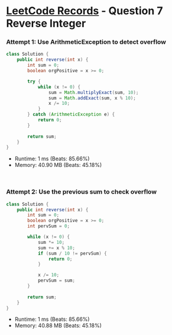 # [LeetCode Records](../README.md) - Question 7 Reverse Integer

### Attempt 1: Use ArithmeticException to detect overflow
```java
class Solution {
    public int reverse(int x) {
        int sum = 0;
        boolean orgPositive = x >= 0;

        try {
            while (x != 0) {
                sum = Math.multiplyExact(sum, 10);
                sum = Math.addExact(sum, x % 10);
                x /= 10;
            }
        } catch (ArithmeticException e) {
            return 0;
        }
        
        return sum;
    }
}
```
- Runtime: 1 ms (Beats: 85.66%)
- Memory: 40.90 MB (Beats: 45.18%)

<br>

### Attempt 2: Use the previous sum to check overflow
```java
class Solution {
    public int reverse(int x) {
        int sum = 0;
        boolean orgPositive = x >= 0;
        int pervSum = 0;

        while (x != 0) {
            sum *= 10;
            sum += x % 10;
            if (sum / 10 != pervSum) {
                return 0;
            }

            x /= 10;
            pervSum = sum;
        }
        
        return sum;
    }
}
```
- Runtime: 1 ms (Beats: 85.66%)
- Memory: 40.88 MB (Beats: 45.18%)

<br>

